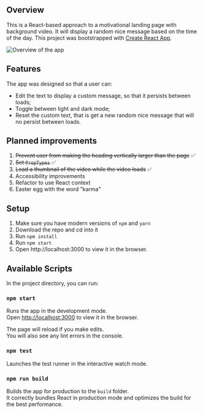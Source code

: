 ## Overview

This is a React-based approach to a motivational landing page with background video. It will display a random nice message based on the time of the day.
This project was bootstrapped with [Create React App](https://github.com/facebook/create-react-app).

![Overview of the app](https://s5.gifyu.com/images/overview.gif)

## Features

The app was designed so that a user can:
- Edit the text to display a custom message, so that it persists between loads;
- Toggle between light and dark mode;
- Reset the custom text, that is get a new random nice message that will no persist between loads.

## Planned improvements

1. ~~Prevent user from making the heading vertically larger than the page~~ ✅
2. ~~Set `PropTypes`~~ ✅
3. ~~Load a thumbnail of the video while the video loads~~ ✅
4. Accessibility improvements
5. Refactor to use React context
6. Easter egg with the word "karma"

## Setup

1. Make sure you have modern versions of `npm` and `yarn`
2. Download the repo and cd into it
3. Run `npm install`
4. Run `npm start`
5. Open http://localhost:3000 to view it in the browser.

## Available Scripts

In the project directory, you can run:

### `npm start`

Runs the app in the development mode.<br />
Open [http://localhost:3000](http://localhost:3000) to view it in the browser.

The page will reload if you make edits.<br />
You will also see any lint errors in the console.

### `npm test`

Launches the test runner in the interactive watch mode.<br />

### `npm run build`

Builds the app for production to the `build` folder.<br />
It correctly bundles React in production mode and optimizes the build for the best performance.
